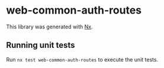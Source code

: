 # web-common-auth-routes

This library was generated with [Nx](https://nx.dev).

## Running unit tests

Run `nx test web-common-auth-routes` to execute the unit tests.
